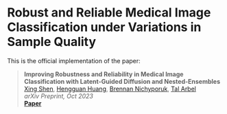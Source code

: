 # Robust and Reliable Medical Image Classification under Variations in Sample Quality

This is the official implementation of the paper:

> __Improving Robustness and Reliability in Medical
Image Classification with Latent-Guided
Diffusion and Nested-Ensembles__  
> [Xing Shen](), [Hengguan Huang](https://scholar.google.com/citations?hl=en&user=GQm1eZEAAAAJ), [Brennan Nichyporuk](https://scholar.google.com/citations?user=GYKrS-EAAAAJ&hl=en), [Tal Arbel](https://www.cim.mcgill.ca/~arbel/)  
> _arXiv Preprint, Oct 2023_  
> __[Paper]()__